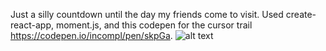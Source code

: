 Just a silly countdown until the day my friends come to visit. Used create-react-app, moment.js, and this codepen for the cursor trail https://codepen.io/incompl/pen/skpGa.
![alt text](http://i.imgur.com/Ue5B60t.png)
